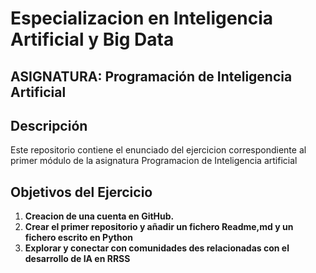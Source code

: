 # Especializacion en Inteligencia Artificial y Big Data

## ASIGNATURA: Programación de Inteligencia Artificial

## Descripción
Este repositorio contiene el enunciado del ejercicion correspondiente al primer módulo
de la asignatura Programacion de Inteligencia artificial

## Objetivos del Ejercicio
1. **Creacion de una cuenta en GitHub.**
2. **Crear el primer repositorio y añadir un fichero Readme,md y un fichero escrito en Python**
3. **Explorar y conectar con comunidades des relacionadas con el desarrollo de IA en RRSS**
